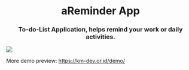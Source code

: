 <h1 align="center">aReminder App</h1>
<h3 align="center">To-do-List Application, helps remind your work or daily activities.</h3>
<img align="center" src="https://blogger.googleusercontent.com/img/b/R29vZ2xl/AVvXsEjFZ2S0P5Fd1cp0ChS23SzQdk2cyBB6X67dzeGIGjSnmRt9jTPU3Od4ZppTy98IuHkuTY3q0oAHxvYUAfDCrj79y_1v5h2yIRK2jke3jvsJ_Z3QeNdEvRQCSgZeMJ32_n1RevlR3M1LIsVrmfvsj_Vaug3QP2WPufNuVK7QP6jwlD7z1XC0XudRc77a8Q/s1897/Halaman%20landing%20page.png">
<p>More demo preview: <a href="https://km-dev.or.id/demo/aReminder-App/">https://km-dev.or.id/demo/</p>
